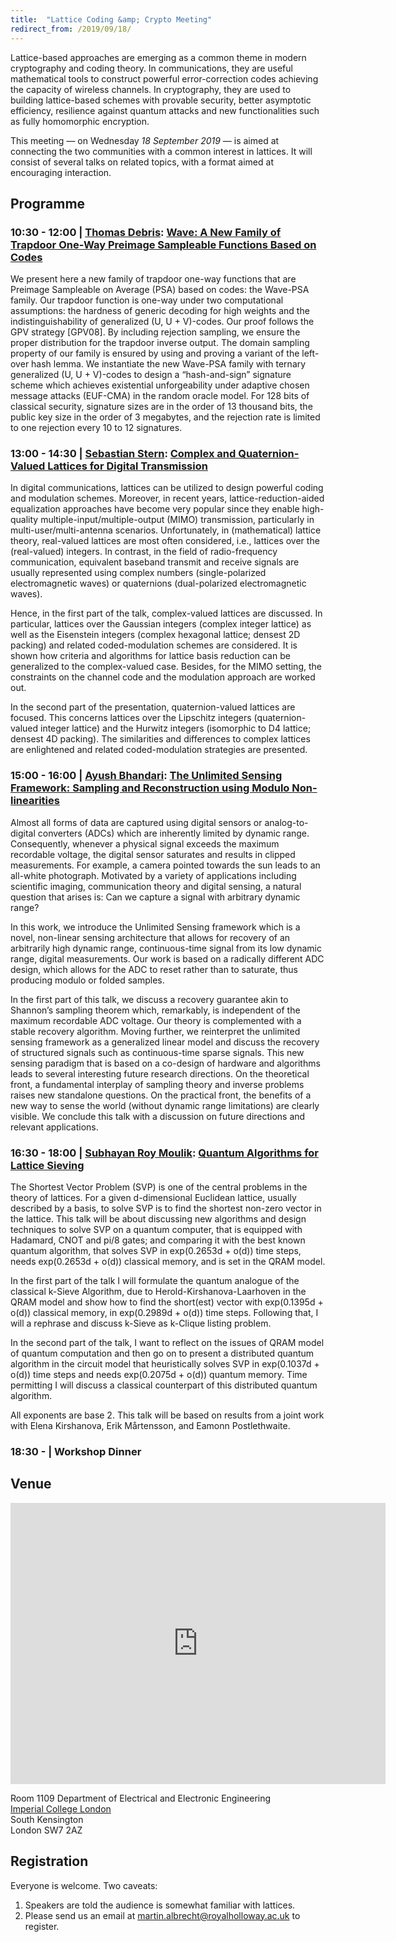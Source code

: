 ```yaml
---
title:  "Lattice Coding &amp; Crypto Meeting"
redirect_from: /2019/09/18/
---
```


Lattice-based approaches are emerging as a common theme in modern cryptography and coding theory. In communications, they are useful mathematical tools to construct powerful error-correction codes achieving the capacity of wireless channels. In cryptography, they are used to building lattice-based schemes with provable security, better asymptotic efficiency, resilience against quantum attacks and new functionalities such as fully homomorphic encryption.

This meeting — on Wednesday *18 September 2019* — is aimed at connecting the two communities with a common interest in lattices. It will consist of several talks on related topics, with a format aimed at encouraging interaction.

## Programme ##

### <span> 10:30 - 12:00 | [Thomas Debris](https://who.paris.inria.fr/Thomas.Debris/)</span>: [Wave: A New Family of Trapdoor One-Way Preimage Sampleable Functions Based on Codes](/discrete-subgroup/slides/2019-09-18-debris.pdf) ###

We present here a new family of trapdoor one-way functions that are Preimage Sampleable on Average (PSA) based on codes: the Wave-PSA family. Our trapdoor function is one-way under two computational assumptions: the hardness of generic decoding for high weights and the indistinguishability of generalized (U, U + V)-codes. Our proof follows the GPV strategy [GPV08]. By including rejection sampling, we ensure the proper distribution for the trapdoor inverse output. The domain sampling property of our family is ensured by using and proving a variant of the left-over hash lemma. We instantiate the new Wave-PSA family with ternary generalized (U, U + V)-codes to design a “hash-and-sign” signature scheme which achieves existential unforgeability under adaptive chosen message attacks (EUF-CMA) in the random oracle model. For 128 bits of classical security, signature sizes are in the order of 13 thousand bits, the public key size in the order of 3 megabytes, and the rejection rate is limited to one rejection every 10 to 12 signatures. 

### <span> 13:00 - 14:30 | [Sebastian Stern](https://www.uni-ulm.de/nt/staff/senior-researchers/stern/)</span>: [Complex and Quaternion-Valued Lattices for Digital Transmission]() ###

In digital communications, lattices can be utilized to design powerful coding and modulation
schemes. Moreover, in recent years, lattice-reduction-aided equalization approaches have become very
popular since they enable high-quality multiple-input/multiple-output (MIMO) transmission,
particularly in multi-user/multi-antenna scenarios. Unfortunately, in (mathematical) lattice theory,
real-valued lattices are most often considered, i.e., lattices over the (real-valued) integers. In
contrast, in the field of radio-frequency communication, equivalent baseband transmit and receive
signals are usually represented using complex numbers (single-polarized electromagnetic waves) or
quaternions (dual-polarized electromagnetic waves).

Hence, in the first part of the talk, complex-valued lattices are discussed. In particular, lattices
over the Gaussian integers (complex integer lattice) as well as the Eisenstein integers (complex
hexagonal lattice; densest 2D packing) and related coded-modulation schemes are considered. It is
shown how criteria and algorithms for lattice basis reduction can be generalized to the
complex-valued case. Besides, for the MIMO setting, the constraints on the channel code and the
modulation approach are worked out.

In the second part of the presentation, quaternion-valued lattices are focused. This concerns
lattices over the Lipschitz integers (quaternion-valued integer lattice) and the Hurwitz integers
(isomorphic to D4 lattice; densest 4D packing). The similarities and differences to complex lattices
are enlightened and related coded-modulation strategies are presented.

### <span> 15:00 - 16:00 | [Ayush Bhandari](https://www.imperial.ac.uk/people/a.bhandari)</span>: [The Unlimited Sensing Framework: Sampling and Reconstruction using Modulo Non-linearities]() ###

Almost all forms of data are captured using digital sensors or analog-to-digital converters (ADCs) which are inherently limited by dynamic range. Consequently, whenever a physical signal exceeds the maximum recordable voltage, the digital sensor saturates and results in clipped measurements. For example, a camera pointed towards the sun leads to an all-white photograph. Motivated by a variety of applications including scientific imaging, communication theory and digital sensing, a natural question that arises is: Can we capture a signal with arbitrary dynamic range?

In this work, we introduce the Unlimited Sensing framework which is a novel, non-linear sensing architecture that allows for recovery of an arbitrarily high dynamic range, continuous-time signal from its low dynamic range, digital measurements. Our work is based on a radically different ADC design, which allows for the ADC to reset rather than to saturate, thus producing modulo or folded samples.

In the first part of this talk, we discuss a recovery guarantee akin to Shannon’s sampling theorem which, remarkably, is independent of the maximum recordable ADC voltage. Our theory is complemented with a stable recovery algorithm. Moving further, we reinterpret the unlimited sensing framework as a generalized linear model and discuss the recovery of structured signals such as continuous-time sparse signals. This new sensing paradigm that is based on a co-design of hardware and algorithms leads to several interesting future research directions. On the theoretical front, a fundamental interplay of sampling theory and inverse problems raises new standalone questions. On the practical front, the benefits of a new way to sense the world (without dynamic range limitations) are clearly visible. We conclude this talk with a discussion on future directions and relevant applications.

### <span> 16:30 - 18:00 | [Subhayan Roy Moulik](https://www.cs.ox.ac.uk/people/subhayan.roymoulik/)</span>: [Quantum Algorithms for Lattice Sieving](/discrete-subgroup/slides/2019-09-18-moulik.pdf) ###

The Shortest Vector Problem (SVP) is one of the central problems in the theory of lattices. For a given d-dimensional Euclidean lattice, usually described by a basis, to solve SVP is to find the shortest non-zero vector in the lattice. This talk will be about discussing new algorithms and design techniques to solve SVP on a quantum computer, that is equipped with Hadamard, CNOT and pi/8 gates; and comparing it with the best known quantum algorithm, that solves SVP in exp(0.2653d + o(d)) time steps, needs exp(0.2653d + o(d)) classical memory, and is set in the QRAM model. 

In the first part of the talk I will formulate the quantum analogue of the classical k-Sieve Algorithm, due to Herold-Kirshanova-Laarhoven in the QRAM model and show how to find the short(est) vector with exp(0.1395d + o(d)) classical memory, in exp(0.2989d + o(d)) time steps. Following that, I will a rephrase and discuss k-Sieve as k-Clique listing problem. 

In the second part of the talk, I want to reflect on the issues of QRAM model of quantum computation and then go on to present a distributed quantum algorithm in the circuit model that heuristically solves SVP in exp(0.1037d + o(d)) time steps and needs exp(0.2075d + o(d)) quantum memory. Time permitting I will discuss a classical counterpart of this distributed quantum algorithm.

All exponents are base 2. This talk will be based on results from a joint work with Elena Kirshanova, Erik Mårtensson, and Eamonn Postlethwaite.

### <span> 18:30 - | Workshop Dinner </span> ###



## Venue ##


<iframe src="https://www.google.com/maps/embed?pb=!1m14!1m8!1m3!1d2483.7481554015103!2d-0.1774244!3d51.4994889!3m2!1i1024!2i768!4f13.1!3m3!1m2!1s0x0%3A0x31911b371c692e86!2sImperial+College!5e0!3m2!1sen!2suk!4v1457110930221" width="600" height="450" frameborder="0" style="border:0" allowfullscreen></iframe>

Room 1109
Department of Electrical and Electronic Engineering  
[Imperial College London](http://www.imperial.ac.uk/visit/campuses/south-kensington/)  
South Kensington  
London SW7 2AZ  

## Registration ##

Everyone is welcome. Two caveats:

1. Speakers are told the audience is somewhat familiar with lattices.
2. Please send us an email at <martin.albrecht@royalholloway.ac.uk> to register.
